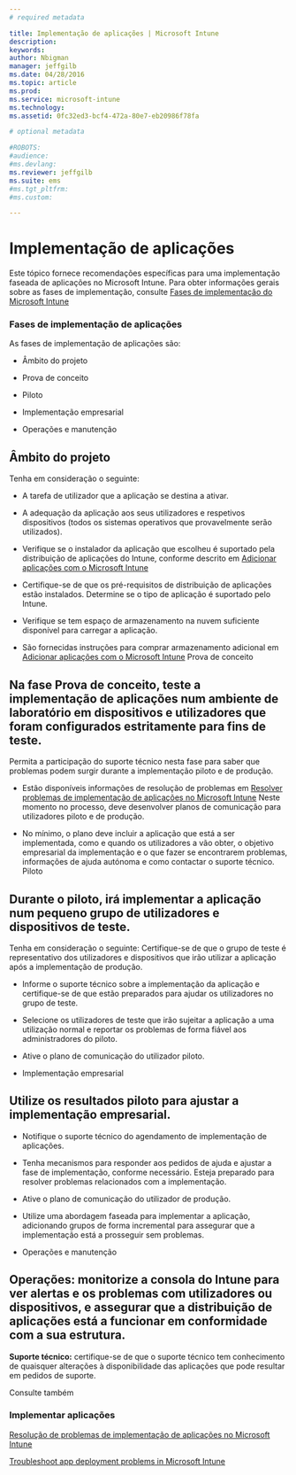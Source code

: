 ```yaml
---
# required metadata

title: Implementação de aplicações | Microsoft Intune
description:
keywords:
author: Nbigman
manager: jeffgilb
ms.date: 04/28/2016
ms.topic: article
ms.prod:
ms.service: microsoft-intune
ms.technology:
ms.assetid: 0fc32ed3-bcf4-472a-80e7-eb20986f78fa

# optional metadata

#ROBOTS:
#audience:
#ms.devlang:
ms.reviewer: jeffgilb
ms.suite: ems
#ms.tgt_pltfrm:
#ms.custom:

---
```


# Implementação de aplicações
Este tópico fornece recomendações específicas para uma implementação faseada de aplicações no Microsoft Intune. Para obter informações gerais sobre as fases de implementação, consulte [Fases de implementação do Microsoft Intune](rollout-phases-for-microsoft-intune-deployment.md)

### Fases de implementação de aplicações
As fases de implementação de aplicações são:

-   Âmbito do projeto

-   Prova de conceito

-   Piloto

-   Implementação empresarial

-   Operações e manutenção

## Âmbito do projeto
Tenha em consideração o seguinte:

-   A tarefa de utilizador que a aplicação se destina a ativar.

-   A adequação da aplicação aos seus utilizadores e respetivos dispositivos (todos os sistemas operativos que provavelmente serão utilizados).

-   Verifique se o instalador da aplicação que escolheu é suportado pela distribuição de aplicações do Intune, conforme descrito em [Adicionar aplicações com o Microsoft Intune](/intune/deploy-use/add-apps)

-   Certifique-se de que os pré-requisitos de distribuição de aplicações estão instalados. <!---, as described in [Plan for app deployment in Microsoft Intune](plan-for-app-deployment-in-microsoft-intune.md--->Determine se o tipo de aplicação é suportado pelo Intune.

-   Verifique se tem espaço de armazenamento na nuvem suficiente disponível para carregar a aplicação.

-   São fornecidas instruções para comprar armazenamento adicional em [Adicionar aplicações com o Microsoft Intune](/intune/deploy-use/add-apps) Prova de conceito

## Na fase Prova de conceito, teste a implementação de aplicações num ambiente de laboratório em dispositivos e utilizadores que foram configurados estritamente para fins de teste.
Permita a participação do suporte técnico nesta fase para saber que problemas podem surgir durante a implementação piloto e de produção.

-   Estão disponíveis informações de resolução de problemas em [Resolver problemas de implementação de aplicações no Microsoft Intune](/intune/troubleshoot/troubleshoot-app-deployment-problems-in-microsoft-intune) Neste momento no processo, deve desenvolver planos de comunicação para utilizadores piloto e de produção.

-   No mínimo, o plano deve incluir a aplicação que está a ser implementada, como e quando os utilizadores a vão obter, o objetivo empresarial da implementação e o que fazer se encontrarem problemas, informações de ajuda autónoma e como contactar o suporte técnico. Piloto

## Durante o piloto, irá implementar a aplicação num pequeno grupo de utilizadores e dispositivos de teste.
Tenha em consideração o seguinte: Certifique-se de que o grupo de teste é representativo dos utilizadores e dispositivos que irão utilizar a aplicação após a implementação de produção.

-   Informe o suporte técnico sobre a implementação da aplicação e certifique-se de que estão preparados para ajudar os utilizadores no grupo de teste.

-   Selecione os utilizadores de teste que irão sujeitar a aplicação a uma utilização normal e reportar os problemas de forma fiável aos administradores do piloto.

-   Ative o plano de comunicação do utilizador piloto.

-   Implementação empresarial

## Utilize os resultados piloto para ajustar a implementação empresarial.

-   Notifique o suporte técnico do agendamento de implementação de aplicações.

-   Tenha mecanismos para responder aos pedidos de ajuda e ajustar a fase de implementação, conforme necessário. Esteja preparado para resolver problemas relacionados com a implementação.

-   Ative o plano de comunicação do utilizador de produção.

-   Utilize uma abordagem faseada para implementar a aplicação, adicionando grupos de forma incremental para assegurar que a implementação está a prosseguir sem problemas.

-   Operações e manutenção

## **Operações:** monitorize a consola do Intune para ver alertas e os problemas com utilizadores ou dispositivos, e assegurar que a distribuição de aplicações está a funcionar em conformidade com a sua estrutura.
**Suporte técnico:** certifique-se de que o suporte técnico tem conhecimento de quaisquer alterações à disponibilidade das aplicações que pode resultar em pedidos de suporte.

Consulte também

### Implementar aplicações
[Resolução de problemas de implementação de aplicações no Microsoft Intune](/intune/deploy-use/deploy-apps)

[Troubleshoot app deployment problems in Microsoft Intune](/intune/troubleshoot/troubleshoot-app-deployment-problems-in-microsoft-intune)


<!--HONumber=May16_HO2-->


